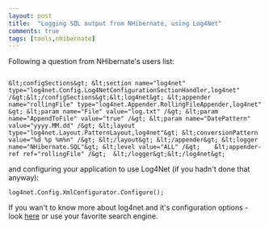 ```yaml
---
layout: post
title:  "Logging SQL output from NHibernate, using Log4Net"
comments: true
tags: [tools,nhibernate]
---
```



Following a question from NHibernate's users list:

```

&lt;configSections&gt; &lt;section name="log4net" type="log4net.Config.Log4NetConfigurationSectionHandler,log4net" /&gt;&lt;/configSections&gt;&lt;log4net&gt; &lt;appender name="rollingFile" type="log4net.Appender.RollingFileAppender,log4net" &gt; &lt;param name="File" value="log.txt" /&gt; &lt;param name="AppendToFile" value="true" /&gt; &lt;param name="DatePattern" value="yyyy.MM.dd" /&gt; &lt;layout type="log4net.Layout.PatternLayout,log4net"&gt; &lt;conversionPattern value="%d %p %m%n" /&gt; &lt;/layout&gt; &lt;/appender&gt; &lt;logger name="NHibernate.SQL"&gt; &lt;level value="ALL" /&gt;    &lt;appender-ref ref="rollingFile" /&gt;  &lt;/logger&gt;&lt;/log4net&gt;

```

and configuring your application to use Log4Net (if you hadn't done that anyway):



```
log4net.Config.XmlConfigurator.Configure();
```



If you wan't to know more about log4net and it's configuration options - look [here](http://www.ondotnet.com/pub/a/dotnet/2003/06/16/log4net.html?page=2) or use your favorite search engine.


